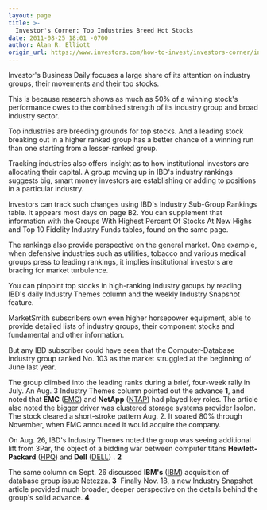 ```yaml
---
layout: page
title: >-
  Investor's Corner: Top Industries Breed Hot Stocks
date: 2011-08-25 18:01 -0700
author: Alan R. Elliott
origin_url: https://www.investors.com/how-to-invest/investors-corner/investors-corner-top-industries-breed-hot-stocks
---
```





Investor's Business Daily focuses a large share of its attention on industry groups, their movements and their top stocks.

  

This is because research shows as much as 50% of a winning stock's performance owes to the combined strength of its industry group and broad industry sector.

  

Top industries are breeding grounds for top stocks. And a leading stock breaking out in a higher ranked group has a better chance of a winning run than one starting from a lesser-ranked group.

  

Tracking industries also offers insight as to how institutional investors are allocating their capital. A group moving up in IBD's industry rankings suggests big, smart money investors are establishing or adding to positions in a particular industry.

  

Investors can track such changes using IBD's Industry Sub-Group Rankings table. It appears most days on page B2. You can supplement that information with the Groups With Highest Percent Of Stocks At New Highs and Top 10 Fidelity Industry Funds tables, found on the same page.

  

The rankings also provide perspective on the general market. One example, when defensive industries such as utilities, tobacco and various medical groups press to leading rankings, it implies institutional investors are bracing for market turbulence.

  

You can pinpoint top stocks in high-ranking industry groups by reading IBD's daily Industry Themes column and the weekly Industry Snapshot feature.

  

MarketSmith subscribers own even higher horsepower equipment, able to provide detailed lists of industry groups, their component stocks and fundamental and other information.

  

But any IBD subscriber could have seen that the Computer-Database industry group ranked No. 103 as the market struggled at the beginning of June last year.

  

The group climbed into the leading ranks during a brief, four-week rally in July. An Aug. 3 Industry Themes column pointed out the advance **1**, and noted that **EMC** ([EMC](https://research.investors.com/quote.aspx?symbol=EMC)) and **NetApp** ([NTAP](https://research.investors.com/quote.aspx?symbol=NTAP)) had played key roles. The article also noted the bigger driver was clustered storage systems provider Isolon. The stock cleared a short-stroke pattern Aug. 2. It soared 80% through November, when EMC announced it would acquire the company.

  

On Aug. 26, IBD's Industry Themes noted the group was seeing additional lift from 3Par, the object of a bidding war between computer titans **Hewlett-Packard** ([HPQ](https://research.investors.com/quote.aspx?symbol=HPQ)) and **Dell** ([DELL](https://research.investors.com/quote.aspx?symbol=DELL)) . **2**

  

The same column on Sept. 26 discussed **IBM's** ([IBM](https://research.investors.com/quote.aspx?symbol=IBM)) acquisition of database group issue Netezza. **3**  Finally Nov. 18, a new Industry Snapshot article provided much broader, deeper perspective on the details behind the group's solid advance. **4**




